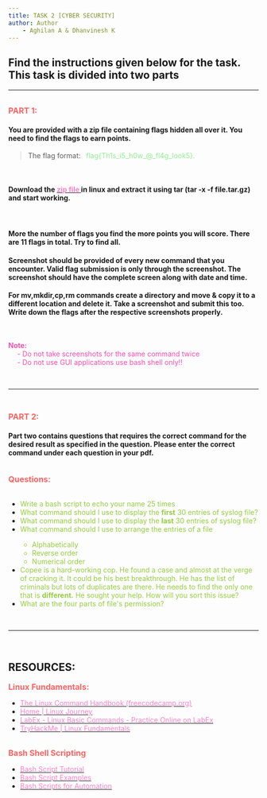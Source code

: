 ```yaml
---
title: TASK 2 [CYBER SECURITY]
author: Author
    - Aghilan A & Dhanvinesh K
---
```


## Find the instructions given below for the task. This task is divided into two parts
<hr>
<br>
<b><span style="color: #FF6363; font-size: 1rem;">PART 1:</b>

#### You are provided with a zip file containing flags hidden all over it. You need to find the flags to earn points.
> The flag format: <span style="color: lightgreen;">&ensp;flag{Th1s\_i5\_h0w\_@\_fl4g\_look5}.

<br>

#### Download the [<span style="color: #FE83C6"> zip file </span>](https://drive.google.com/file/d/1ZYxekUIS4Oi7PHq8EEsVk4gRUbDWrkl9/view?usp=sharing) in linux and extract it using tar (tar -x -f file.tar.gz) and start working.

<br>

#### More the number of flags you find the more points you will score. **There are 11 flags in total. Try to find all.**

####  Screenshot should be provided of every new command that you encounter. Valid flag submission is only through the screenshot. **The screenshot should have the complete screen along with date and time.** 

#### For **mv,mkdir,cp,rm** commands create a directory and move &amp; copy it to a different location and delete it. Take a screenshot and submit this too. Write down the flags after the respective screenshots properly.


<br>

<span style="color: #FA4EAB"> **Note:** </span><br>
<span style="color: #FA4EAB">&emsp; - Do not take screenshots for the same command twice </span><br>
<span style="color: #FA4EAB">&emsp; - Do not use GUI applications use bash shell only!!</span>

<br>
<hr>
<br>

<b><span style="color: #FF6363; font-size: 1rem;">PART 2:</style></b>

#### Part two contains questions that requires the correct command for the desired result as specified in the question. Please enter the correct command under each question in your pdf.

<br>
<b><span style="color: #FF6363; font-size: 1rem;"> Questions: </span></b>
<br>
<br>

- <span style="color:#95CD41;"> Write a bash script to echo your name 25 times </span>
- <span style="color:#95CD41;"> What command should I use to display the **first** 30 entries of syslog file?
- <span style="color:#95CD41;"> What command should I use to display the **last** 30 entries of syslog file?
- <span style="color:#95CD41;"> What command should I use to arrange the entries of a file
  - <span style="color:#95CD41;"> Alphabetically
  - <span style="color:#95CD41;"> Reverse order
  - <span style="color:#95CD41;"> Numerical order
- <span style="color:#95CD41;"> Copee is a hard-working cop. He found a case and almost at the verge of cracking it. It could be his best breakthrough. He has the list of criminals but lots of duplicates are there. He needs to find the only one that is **different.** He sought your help. How will you sort this issue?
- <span style="color:#95CD41;"> What are the four parts of file&#39;s permission?

<br>
<hr>
<br>

## RESOURCES:
<b><span style="color: #FF6363; font-size: 1rem;"> Linux Fundamentals:</span></b>
- [<span style="color: #FE83C6">The Linux Command Handbook (freecodecamp.org) </span>](https://www.freecodecamp.org/news/the-linux-commands-handbook/)
- [<span style="color: #FE83C6"> Home | Linux Journey </span>](https://linuxjourney.com/)
- [<span style="color: #FE83C6"> LabEx - Linux Basic Commands - Practice Online on LabEx </span>](https://labex.io/courses/linux-basic-commands-practice-online)
- [<span style="color: #FE83C6"> TryHackMe | Linux Fundamentals </span>](https://tryhackme.com/module/linux-fundamentals)

<br>
<b><span style="color: #FF6363; font-size: 1rem;"> Bash Shell Scripting</span></b>

- [<span style="color: #FE83C6"> Bash Script Tutorial</span>](https://linuxconfig.org/bash-scripting-tutorial-for-beginners)
- [<span style="color: #FE83C6">Bash Script Examples](https://linuxhint.com/30_bash_script_examples/)
- [<span style="color: #FE83C6"> Bash Scripts for Automation</span>](https://www.youtube.com/watch?app=desktop&v=PPQ8m8xQAs8)
